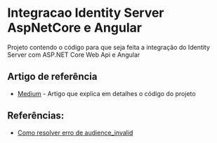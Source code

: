 # Integracao Identity Server AspNetCore e Angular

Projeto contendo o código para que seja feita a integração do Identity Server com ASP.NET Core Web Api e Angular

## Artigo de referência
 * [Medium](https://medium.com/@erikthiago/integra%C3%A7%C3%A3o-asp-net-core-e-identity-server-com-skoruba-6e9e04d51429) - Artigo que explica em detalhes o código do projeto

## Referências:
* [Como resolver erro de audience_invalid](https://github.com/damienbod/angular-auth-oidc-client/issues/392) 
